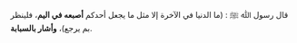 قال رسول ﷲ ﷺ : (ما الدنيا في الآخرة إلا مثل ما يجعل أحدكم **أصبعه في اليم**، فلينظر بم يرجع)، **وأشار بالسبابة**.